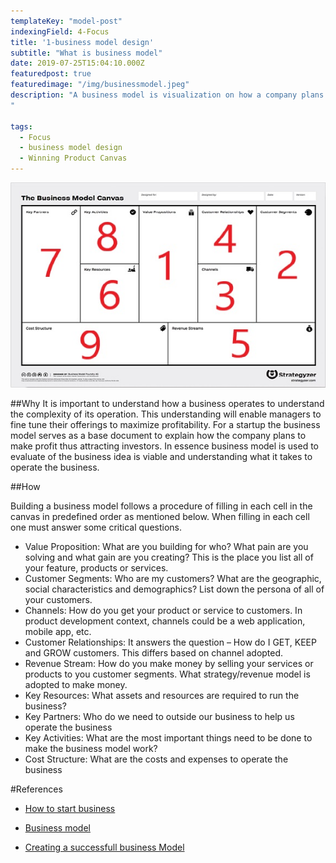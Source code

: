 ```yaml
---
templateKey: "model-post"
indexingField: 4-Focus
title: '1-business model design'
subtitle: "What is business model"
date: 2019-07-25T15:04:10.000Z
featuredpost: true
featuredimage: "/img/businessmodel.jpeg"
description: "A business model is visualization on how a company plans to operate and make money. In other words, it answers the question how a company CREATES VALUE for ITSELF while delivering products or services for customers. The traditional business model consists of nine cells which captures all aspects of a business. These nine cells can be used to describe any company from a startup to large enterprise. Refer to the business model canvas lined in reference.
"

tags:
  - Focus
  - business model design
  - Winning Product Canvas
---
```


![flavor wheel](/img/bcanvas_1.jpg)

##Why
It is important to understand how a business operates to understand the complexity of its operation. This understanding will enable managers to fine tune their offerings to maximize profitability. For a startup the business model serves as a base document to explain how the company plans to make profit thus attracting investors. In essence business model is used to evaluate of the business idea is viable and understanding what it takes to operate the business.

##How

Building a business model follows a procedure of filling in each cell in the canvas in predefined order as mentioned below. When filling in each cell one must answer some critical questions.

- Value Proposition: What are you building for who? What pain are you solving and what gain are you creating? This is the place you list all of your feature, products or services.
- Customer Segments: Who are my customers? What are the geographic, social characteristics and demographics? List down the persona of all of your customers.
- Channels: How do you get your product or service to customers. In product development context, channels could be a web application, mobile app, etc.
- Customer Relationships: It answers the question – How do I GET, KEEP and GROW customers. This differs based on channel adopted.
- Revenue Stream: How do you make money by selling your services or products to you customer segments. What strategy/revenue model is adopted to make money.
- Key Resources: What assets and resources are required to run the business?
- Key Partners: Who do we need to outside our business to help us operate the business
- Key Activities: What are the most important things need to be done to make the business model work?
- Cost Structure: What are the costs and expenses to operate the business

#References

- [How to start business](https://www.dummies.com/business/start-a-business/business-plans/defining-your-business-model/)

- [Business model](https://www.investopedia.com/terms/b/businessmodel.asp)

- [Creating a successfull business Model](https://www.youtube.com/watch?v=IP0cUBWTgpY)
